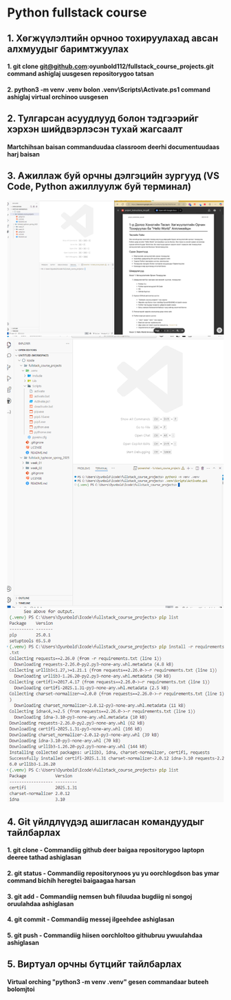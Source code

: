 # Python fullstack course

## 1. Хөгжүүлэлтийн орчноо тохируулахад авсан алхмуудыг баримтжуулах

#### 1. git clone git@github.com:oyunbold112/fullstack_course_projects.git command ashiglaj uusgesen repositorygoo tatsan

#### 2. python3 -m venv .venv bolon .venv\Scripts\Activate.ps1 command ashiglaj virtual orchinoo uusgesen

## 2. Тулгарсан асуудлууд болон тэдгээрийг хэрхэн шийдвэрлэсэн тухай жагсаалт
#### Martchihsan baisan commanduudaa classroom deerhi documentuudaas harj baisan
## 3. Ажиллаж буй орчны дэлгэцийн зургууд (VS Code, Python ажиллуулж буй терминал)

#### 

![alt text](<screenshots/Screenshot 2025-04-04 154432.png>)
![alt text](<screenshots/Screenshot 2025-04-04 155008.png>)
![alt text](<screenshots/Screenshot 2025-04-04 155932.png>)

## 4. Git үйлдлүүдэд ашигласан ĸомандуудыг тайлбарлах

#### 1. git clone - Commandiig github deer baigaa repositorygoo laptopn deeree tathad ashiglasan
#### 2. git status - Commandiig repositorynoos yu yu oorchlogdson bas ymar command bichih heregtei baigaagaa harsan
#### 3. git add - Commandiig nemsen buh filuudaa bugdiig ni songoj oruulahdaa ashiglasan
#### 4. git commit - Commandiig messej ilgeehdee ashiglasan
#### 5. git push - Commandiig hiisen oorchloltoo githubruu ywuulahdaa ashiglasan 

## 5. Виртуал орчны бүтцийг тайлбарлах

#### Virtual orching "python3 -m venv .venv" gesen commandaar buteeh bolomjtoi